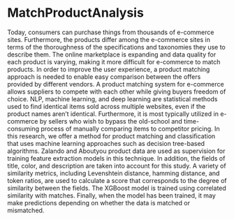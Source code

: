 # MatchProductAnalysis
Today, consumers can purchase things from thousands of e-commerce sites. Furthermore, the products differ among the e-commerce sites in terms of the thoroughness of the specifications and taxonomies they use to describe them. The online marketplace is expanding and data quality for each product is varying, making it more difficult for e-commerce to match products. In order to improve the user experience, a product matching approach is needed to enable easy comparison between the offers provided by different vendors. A product matching system for e-commerce allows suppliers to compete with each other while giving buyers freedom of choice. NLP, machine learning, and deep learning are statistical methods used to find identical items sold across multiple websites, even if the product names aren’t identical. Furthermore, it is most typically utilized in e-commerce by
sellers who wish to bypass the old-school and time-consuming process of manually comparing items to competitor pricing. In this research, we offer a method for product matching and classification that uses machine learning approaches such as decision tree-based algorithms. Zalando and Aboutyou product data are used as supervision for training feature extraction models
in this technique. In addition, the fields of title, color, and description are taken into account for this study. A variety of similarity metrics, including Levenshtein distance, hamming distance, and token ratios, are used to calculate a score that corresponds to the degree of similarity between the fields. The XGBoost model is trained using correlated similarity with matches. Finally, when the model has been trained, it may make predictions depending on whether the data is matched or mismatched.
